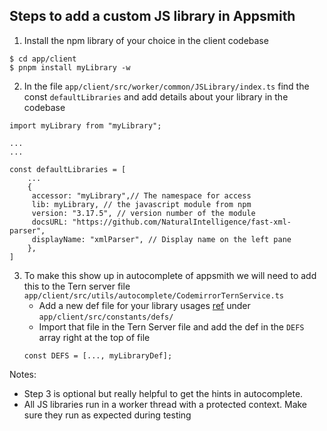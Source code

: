 ## Steps to add a custom JS library in Appsmith

1. Install the npm library of your choice in the client codebase
```
$ cd app/client
$ pnpm install myLibrary -w
```
2. In the file `app/client/src/worker/common/JSLibrary/index.ts` find the const `defaultLibraries` and add details about your library in the codebase
```
import myLibrary from "myLibrary";

...
...

const defaultLibraries = [
	...
	{  
	 accessor: "myLibrary",// The namespace for access
	 lib: myLibrary, // the javascript module from npm
	 version: "3.17.5", // version number of the module
	 docsURL: "https://github.com/NaturalIntelligence/fast-xml-parser",  
	 displayName: "xmlParser", // Display name on the left pane
	},
]
```
3. To make this show up in autocomplete of appsmith we will need to add this to the Tern server file `app/client/src/utils/autocomplete/CodemirrorTernService.ts`
	- Add a new def file for your library usages [ref](https://ternjs.net/doc/manual.html#typedef) under  `app/client/src/constants/defs/`
	- Import that file in the Tern Server file and add the def in the `DEFS` array right at the top of file
	```
	const DEFS = [..., myLibraryDef];
	```
	
Notes:
- Step 3 is optional but really helpful to get the hints in autocomplete.
- All JS libraries run in a worker thread with a protected context. Make sure they run as expected during testing
